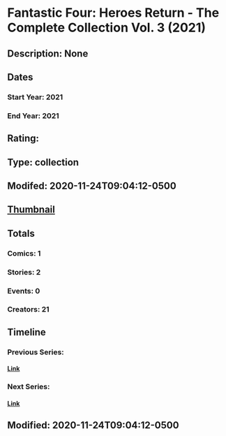 # Fantastic Four: Heroes Return - The Complete Collection Vol. 3 (2021)
## Description: None
## Dates
### Start Year: 2021
### End Year: 2021
## Rating: 
## Type: collection
## Modifed: 2020-11-24T09:04:12-0500
## [Thumbnail](http://i.annihil.us/u/prod/marvel/i/mg/b/40/image_not_available.jpg)
## Totals
### Comics: 1
### Stories: 2
### Events: 0
### Creators: 21
## Timeline
### Previous Series: 
#### [Link]()
### Next Series: 
#### [Link]()
## Modified: 2020-11-24T09:04:12-0500